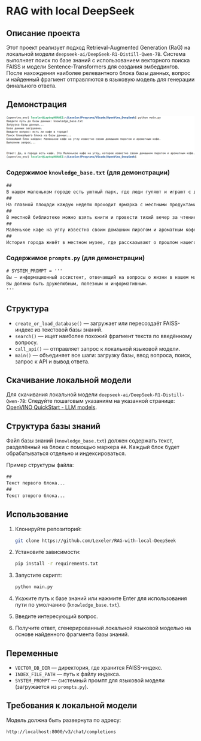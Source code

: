 # RAG with local DeepSeek 

## Описание проекта

Этот проект реализует подход Retrieval-Augmented Generation (RaG) на локальной модели `deepseek-ai/DeepSeek-R1-Distill-Qwen-7B`. Система выполняет поиск по базе знаний с использованием векторного поиска FAISS и модели Sentence-Transformers для создания эмбеддингов. После нахождения наиболее релевантного блока базы данных, вопрос и найденный фрагмент отправляются в языковую модель для генерации финального ответа.

## Демонстрация

![Демонстрация работы](view.png)

### Содержимое `knowledge_base.txt` (для демонстрации)

```txt
##
В нашем маленьком городе есть уютный парк, где люди гуляют и играют с детьми.
##
На главной площади каждую неделю проходит ярмарка с местными продуктами и ремеслами.
##
В местной библиотеке можно взять книги и провести тихий вечер за чтением.
##
Маленькое кафе на углу известно своим домашним пирогом и ароматным кофе.
##
История города живёт в местном музее, где рассказывают о прошлом нашего края.
```

### Содержимое `prompts.py` (для демонстрации)

```txt
# SYSTEM_PROMPT = '''
Вы — информационный ассистент, отвечающий на вопросы о жизни в нашем маленьком городе.
Вы должны быть дружелюбным, полезным и информативным.
'''
```

## Структура

- `create_or_load_database()` — загружает или пересоздаёт FAISS-индекс из текстовой базы знаний.
- `search()` — ищет наиболее похожий фрагмент текста по введённому вопросу.
- `call_api()` — отправляет запрос к локальной языковой модели.
- `main()` — объединяет все шаги: загрузку базы, ввод вопроса, поиск, запрос к API и вывод ответа.

## Скачивание локальной модели

Для скачивания локальной модели `deepseek-ai/DeepSeek-R1-Distill-Qwen-7B`:
Следуйте пошаговым указаниям на указанной странице: [OpenVINO QuickStart - LLM models](https://docs.openvino.ai/2025/model-server/ovms_docs_llm_quickstart.html).

## Структура базы знаний

Файл базы знаний (`knowledge_base.txt`) должен содержать текст, разделённый на блоки с помощью маркера `##`. Каждый блок будет обрабатываться отдельно и индексироваться.

Пример структуры файла:

```txt
##
Текст первого блока...
##
Текст второго блока...
```

## Использование

1. Клонируйте репозиторий:
   ```bash
   git clone https://github.com/Lexeler/RAG-with-local-DeepSeek
   ```

2. Установите зависимости:
   ```bash
   pip install -r requirements.txt
   ```

3. Запустите скрипт:
   ```bash
   python main.py
   ```

4. Укажите путь к базе знаний или нажмите Enter для использования пути по умолчанию (`knowledge_base.txt`).

5. Введите интересующий вопрос.

6. Получите ответ, сгенерированный локальной языковой моделью на основе найденного фрагмента базы знаний.

## Переменные

- `VECTOR_DB_DIR` — директория, где хранится FAISS-индекс.
- `INDEX_FILE_PATH` — путь к файлу индекса.
- `SYSTEM_PROMPT` — системный промпт для языковой модели (загружается из `prompts.py`).

## Требования к локальной модели

Модель должна быть развернута по адресу:

```
http://localhost:8000/v3/chat/completions
```